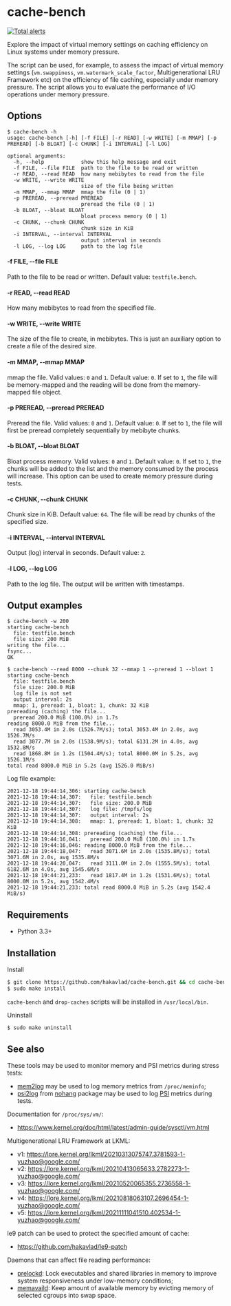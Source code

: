 
# cache-bench

[![Total alerts](https://img.shields.io/lgtm/alerts/g/hakavlad/cache-bench.svg?logo=lgtm&logoWidth=18)](https://lgtm.com/projects/g/hakavlad/cache-bench/alerts/)

Explore the impact of virtual memory settings on caching efficiency on Linux systems under memory pressure.

The script can be used, for example, to assess the impact of virtual memory settings (`vm.swappiness`, `vm.watermark_scale_factor`, Multigenerational LRU Framework etc) on the efficiency of file caching, especially under memory pressure. The script allows you to evaluate the performance of I/O operations under memory pressure.

## Options

```
$ cache-bench -h
usage: cache-bench [-h] [-f FILE] [-r READ] [-w WRITE] [-m MMAP] [-p PREREAD] [-b BLOAT] [-c CHUNK] [-i INTERVAL] [-l LOG]

optional arguments:
  -h, --help            show this help message and exit
  -f FILE, --file FILE  path to the file to be read or written
  -r READ, --read READ  how many mebibytes to read from the file
  -w WRITE, --write WRITE
                        size of the file being written
  -m MMAP, --mmap MMAP  mmap the file (0 | 1)
  -p PREREAD, --preread PREREAD
                        preread the file (0 | 1)
  -b BLOAT, --bloat BLOAT
                        bloat process memory (0 | 1)
  -c CHUNK, --chunk CHUNK
                        chunk size in KiB
  -i INTERVAL, --interval INTERVAL
                        output interval in seconds
  -l LOG, --log LOG     path to the log file
```

#### -f FILE, --file FILE
Path to the file to be read or written. Default value: `testfile.bench`.

#### -r READ, --read READ
How many mebibytes to read from the specified file.

#### -w WRITE, --write WRITE
The size of the file to create, in mebibytes. This is just an auxiliary option to create a file of the desired size.

#### -m MMAP, --mmap MMAP
mmap the file. Valid values: `0` and `1`. Default value: `0`. If set to `1`, the file will be memory-mapped and the reading will be done from the memory-mapped file object.

#### -p PREREAD, --preread PREREAD
Preread the file. Valid values: `0` and `1`. Default value: `0`. If set to `1`, the file will first be preread completely sequentially by mebibyte chunks.

#### -b BLOAT, --bloat BLOAT
Bloat process memory. Valid values: `0` and `1`. Default value: `0`. If set to `1`, the chunks will be added to the list and the memory consumed by the process will increase. This option can be used to create memory pressure during tests.

#### -c CHUNK, --chunk CHUNK
Chunk size in KiB. Default value: `64`. The file will be read by chunks of the specified size.

#### -i INTERVAL, --interval INTERVAL
Output (log) interval in seconds. Default value: `2`.

#### -l LOG, --log LOG
Path to the log file. The output will be written with timestamps.

## Output examples

```
$ cache-bench -w 200
starting cache-bench
  file: testfile.bench
  file size: 200 MiB
writing the file...
fsync...
OK
```

```
$ cache-bench --read 8000 --chunk 32 --mmap 1 --preread 1 --bloat 1
starting cache-bench
  file: testfile.bench
  file size: 200.0 MiB
  log file is not set
  output interval: 2s
  mmap: 1, preread: 1, bloat: 1, chunk: 32 KiB
prereading (caching) the file...
  preread 200.0 MiB (100.0%) in 1.7s
reading 8000.0 MiB from the file...
  read 3053.4M in 2.0s (1526.7M/s); total 3053.4M in 2.0s, avg 1526.7M/s
  read 3077.7M in 2.0s (1538.9M/s); total 6131.2M in 4.0s, avg 1532.8M/s
  read 1868.8M in 1.2s (1504.4M/s); total 8000.0M in 5.2s, avg 1526.1M/s
total read 8000.0 MiB in 5.2s (avg 1526.0 MiB/s)
```

Log file example:
```
2021-12-18 19:44:14,306: starting cache-bench
2021-12-18 19:44:14,307:   file: testfile.bench
2021-12-18 19:44:14,307:   file size: 200.0 MiB
2021-12-18 19:44:14,307:   log file: /tmpfs/log
2021-12-18 19:44:14,307:   output interval: 2s
2021-12-18 19:44:14,308:   mmap: 1, preread: 1, bloat: 1, chunk: 32 KiB
2021-12-18 19:44:14,308: prereading (caching) the file...
2021-12-18 19:44:16,041:   preread 200.0 MiB (100.0%) in 1.7s
2021-12-18 19:44:16,046: reading 8000.0 MiB from the file...
2021-12-18 19:44:18,047:   read 3071.6M in 2.0s (1535.8M/s); total 3071.6M in 2.0s, avg 1535.8M/s
2021-12-18 19:44:20,047:   read 3111.0M in 2.0s (1555.5M/s); total 6182.6M in 4.0s, avg 1545.6M/s
2021-12-18 19:44:21,233:   read 1817.4M in 1.2s (1531.6M/s); total 8000.0M in 5.2s, avg 1542.4M/s
2021-12-18 19:44:21,233: total read 8000.0 MiB in 5.2s (avg 1542.4 MiB/s)
```

## Requirements

- Python 3.3+

## Installation

Install
```sh
$ git clone https://github.com/hakavlad/cache-bench.git && cd cache-bench
$ sudo make install
```
`cache-bench` and `drop-caches` scripts will be installed in `/usr/local/bin`.

Uninstall
```sh
$ sudo make uninstall
```

## See also

These tools may be used to monitor memory and PSI metrics during stress tests:
- [mem2log](https://github.com/hakavlad/mem2log) may be used to log memory metrics from `/proc/meminfo`;
- [psi2log](https://github.com/hakavlad/nohang/blob/master/docs/psi2log.manpage.md) from [nohang](https://github.com/hakavlad/nohang) package may be used to log [PSI](https://facebookmicrosites.github.io/psi/docs/overview) metrics during tests.

Documentation for `/proc/sys/vm/`:
- https://www.kernel.org/doc/html/latest/admin-guide/sysctl/vm.html

Multigenerational LRU Framework at LKML:
- v1: https://lore.kernel.org/lkml/20210313075747.3781593-1-yuzhao@google.com/
- v2: https://lore.kernel.org/lkml/20210413065633.2782273-1-yuzhao@google.com/
- v3: https://lore.kernel.org/lkml/20210520065355.2736558-1-yuzhao@google.com/
- v4: https://lore.kernel.org/lkml/20210818063107.2696454-1-yuzhao@google.com/
- v5: https://lore.kernel.org/lkml/20211111041510.402534-1-yuzhao@google.com/

le9 patch can be used to protect the specified amount of cache:
- https://github.com/hakavlad/le9-patch

Daemons that can affect file reading performance:
- [prelockd](https://github.com/hakavlad/prelockd): Lock executables and shared libraries in memory to improve system responsiveness under low-memory conditions;
- [memavaild](https://github.com/hakavlad/memavaild): Keep amount of available memory by evicting memory of selected cgroups into swap space.


